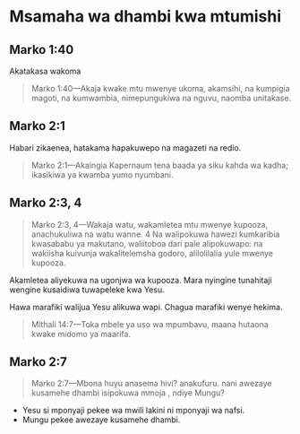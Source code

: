# Msamaha wa dhambi kwa mtumishi

## Marko 1:40

Akatakasa wakoma

> Marko 1:40&mdash;Akaja kwake mtu mwenye ukoma, akamsihi, na kumpigia magoti, na kumwambia, nimepungukiwa na nguvu, naomba unitakase. 

## Marko 2:1

Habari zikaenea, hatakama hapakuwepo na magazeti na redio.

> Marko 2:1&mdash;Akaingia Kapernaum tena baada ya siku kahda wa kadha; ikasikiwa ya kwamba yumo nyumbani.

## Marko 2:3, 4

> Marko 2:3, 4&mdash;Wakaja watu, wakamletea mtu mwenye kupooza, anachukuliwa na watu wanne. 4 Na walipokuwa hawezi kumkaribia kwasababu ya makutano, waliitoboa dari pale alipokuwapo: na wakiisha kuivunja wakalitelemsha godoro, alilolilalia yule mwenye kupooza.

Akamletea aliyekuwa na ugonjwa wa kupooza. Mara nyingine tunahitaji wengine kusaidiwa tuwapeleke kwa Yesu.

Hawa marafiki walijua Yesu alikuwa wapi. Chagua marafiki wenye hekima.

> Mithali 14:7&mdash;Toka mbele ya uso wa mpumbavu, maana hutaona kwake midomo ya maarifa.

## Marko 2:7

> Marko 2:7&mdash;Mbona huyu anasema hivi? anakufuru. nani awezaye kusamehe dhambi isipokuwa mmoja , ndiye Mungu?

- Yesu si mponyaji pekee wa mwili lakini ni mponyaji wa nafsi.
- Mungu pekee awezaye kusamehe dhambi.